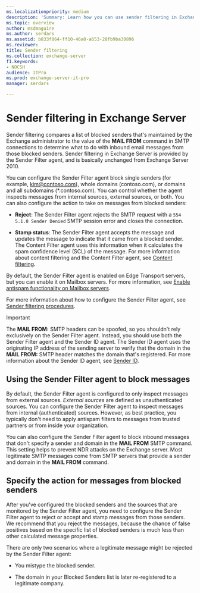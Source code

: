 ```yaml
---
ms.localizationpriority: medium
description: 'Summary: Learn how you can use sender filtering in Exchange Server 2016 and Exchange Server 2019 to block messages from specific senders, and the action to take on messages from those blocked senders.'
ms.topic: overview
author: msdmaguire
ms.author: serdars
ms.assetid: b833f864-ff10-46a0-a653-28fb9ba30896
ms.reviewer: 
title: Sender filtering
ms.collection: exchange-server
f1.keywords:
- NOCSH
audience: ITPro
ms.prod: exchange-server-it-pro
manager: serdars

---
```


# Sender filtering in Exchange Server

 Sender filtering compares a list of blocked senders that's maintained by the Exchange administrator to the value of the **MAIL FROM** command in SMTP connections to determine what to do with inbound email messages from those blocked senders. Sender filtering in Exchange Server is provided by the Sender Filter agent, and is basically unchanged from Exchange Server 2010.

You can configure the Sender Filter agent block single senders (for example, kim@contoso.com), whole domains (contoso.com), or domains and all subdomains (\*.contoso.com). You can control whether the agent inspects messages from internal sources, external sources, or both. You can also configure the action to take on messages from blocked senders:

- **Reject**: The Sender Filter agent rejects the SMTP request with a `554 5.1.0 Sender Denied` SMTP session error and closes the connection.

- **Stamp status**: The Sender Filter agent accepts the message and updates the message to indicate that it came from a blocked sender. The Content Filter agent uses this information when it calculates the spam confidence level (SCL) of the message. For more information about content filtering and the Content Filter agent, see [Content filtering](content-filtering.md).

By default, the Sender Filter agent is enabled on Edge Transport servers, but you can enable it on Mailbox servers. For more information, see [Enable antispam functionality on Mailbox servers](antispam-on-mailbox-servers.md).

For more information about how to configure the Sender Filter agent, see [Sender filtering procedures](sender-filtering-procedures.md).

> [!IMPORTANT]
> The **MAIL FROM:** SMTP headers can be spoofed, so you shouldn't rely exclusively on the Sender Filter agent. Instead, you should use both the Sender Filter agent and the Sender ID agent. The Sender ID agent uses the originating IP address of the sending server to verify that the domain in the **MAIL FROM:** SMTP header matches the domain that's registered. For more information about the Sender ID agent, see [Sender ID](sender-id.md).

## Using the Sender Filter agent to block messages

By default, the Sender Filter agent is configured to only inspect messages from external sources. *External sources* are defined as unauthenticated sources. You can configure the Sender Filter agent to inspect messages from internal (authenticated) sources. However, as best practice, you typically don't need to apply antispam filters to messages from trusted partners or from inside your organization.

You can also configure the Sender Filter agent to block inbound messages that don't specify a sender and domain in the **MAIL FROM** SMTP command. This setting helps to prevent NDR attacks on the Exchange server. Most legitimate SMTP messages come from SMTP servers that provide a sender and domain in the **MAIL FROM** command.

## Specify the action for messages from blocked senders

After you've configured the blocked senders and the sources that are monitored by the Sender Filter agent, you need to configure the Sender Filter agent to reject or accept and stamp messages from those senders. We recommend that you reject the messages, because the chance of false positives based on the specific list of blocked senders is much less than other calculated message properties.

There are only two scenarios where a legitimate message might be rejected by the Sender Filter agent:

- You mistype the blocked sender.

- The domain in your Blocked Senders list is later re-registered to a legitimate company.
